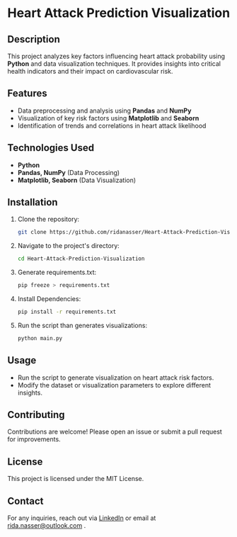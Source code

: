 # Heart Attack Prediction Visualization  

## Description  
This project analyzes key factors influencing heart attack probability using **Python** and data visualization techniques. It provides insights into critical health indicators and their impact on cardiovascular risk.  

## Features  
- Data preprocessing and analysis using **Pandas** and **NumPy**  
- Visualization of key risk factors using **Matplotlib** and **Seaborn**  
- Identification of trends and correlations in heart attack likelihood  

## Technologies Used  
- **Python**  
- **Pandas, NumPy** (Data Processing)  
- **Matplotlib, Seaborn** (Data Visualization)  

## Installation  
1. Clone the repository:
   
   ```bash
   git clone https://github.com/ridanasser/Heart-Attack-Prediction-Visualization.git

2. Navigate to the project's directory:
   
   ```bash
   cd Heart-Attack-Prediction-Visualization

3. Generate requirements.txt:
   
   ```bash
   pip freeze > requirements.txt

4. Install Dependencies:
   
   ```bash
   pip install -r requirements.txt

5. Run the script than generates visualizations:
   ```bash
   python main.py

## Usage
- Run the script to generate visualization on heart attack risk factors.
- Modify the dataset or visualization parameters to explore different insights.

## Contributing
Contributions are welcome! Please open an issue or submit a pull request for improvements.

## License
This project is licensed under the MIT License.

## Contact
For any inquiries, reach out via [LinkedIn](https://www.linkedin.com/in/ridanasser/) or email at [rida.nasser@outlook.com](mailto:rida.nasser@outlook.com) .
